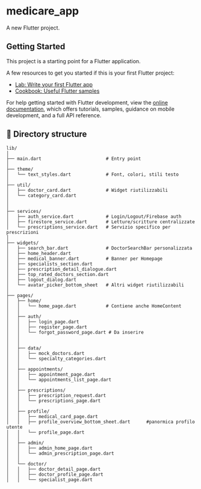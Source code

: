 # medicare_app

A new Flutter project.

## Getting Started

This project is a starting point for a Flutter application.

A few resources to get you started if this is your first Flutter project:

- [Lab: Write your first Flutter app](https://docs.flutter.dev/get-started/codelab)
- [Cookbook: Useful Flutter samples](https://docs.flutter.dev/cookbook)

For help getting started with Flutter development, view the
[online documentation](https://docs.flutter.dev/), which offers tutorials,
samples, guidance on mobile development, and a full API reference.

## 📁 Directory structure

```plaintext
lib/
│
├── main.dart                        # Entry point
│
├── theme/
│   └── text_styles.dart             # Font, colori, stili testo
│
├── util/
│   ├── doctor_card.dart             # Widget riutilizzabili
│   └── category_card.dart
│
│
├── services/
│   ├── auth_service.dart            # Login/Logout/Firebase auth
│   ├── firestore_service.dart       # Letture/scritture centralizzate
│   └── prescriptions_service.dart   # Servizio specifico per prescrizioni
│
├── widgets/
│   ├── search_bar.dart              # DoctorSearchBar personalizzata
│   ├── home_header.dart
│   ├── medical_banner.dart          # Banner per Homepage
│   ├── specialists_section.dart
│   ├── prescription_detail_dialogue.dart
│   ├── top_rated_doctors_section.dart
│   ├── logout_dialog.dart
│   └── avatar_picker_bottom_sheet   # Altri widget riutilizzabili
│
├── pages/
│   ├── home/
│   │   └── home_page.dart           # Contiene anche HomeContent
│   │
│   ├── auth/
│   │   ├── login_page.dart
│   │   ├── register_page.dart
│   │   └── forgot_password_page.dart # Da inserire
│   │ 
│   │    
│   ├── data/
│   │   ├── mock_doctors.dart
│   │   └── specialty_categories.dart
│   │
│   ├── appointments/
│   │   ├── appointment_page.dart
│   │   └── appointments_list_page.dart
│   │
│   ├── prescriptions/
│   │   ├── prescription_request.dart
│   │   └── prescriptions_page.dart
│   │
│   ├── profile/
│   │   ├── medical_card_page.dart
│   │   ├── profile_overview_bottom_sheet.dart      #panormica profilo utente
│   │   └── profile_page.dart
│   │
│   ├── admin/
│   │   ├── admin_home_page.dart
│   │   └── admin_prescription_page.dart
│   │   
│   └── doctor/
│   │   ├── doctor_detail_page.dart
│   │   ├── doctor_profile_page.dart
│   │   └── specialist_page.dart

```

